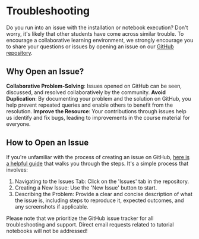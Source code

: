 # Troubleshooting

Do you run into an issue with the installation or notebook execution? Don't worry, it's
likely that other students have come across similar trouble. To encourage a collaborative learning
environment, we strongly encourage you to share
your questions or issues by opening an issue on our [GitHub repository](https://github.com/Coastal-Dynamics/CoastalCodebook).

## Why Open an Issue?

**Collaborative Problem-Solving**: Issues opened on GitHub can be seen, discussed, and resolved collaboratively by the community.
**Avoid Duplication**: By documenting your problem and the solution on GitHub, you help prevent repeated queries and enable others to benefit from the resolution.
**Improve the Resource**: Your contributions through issues help us identify and fix bugs, leading to improvements in the course material for everyone.

## How to Open an Issue

If you're unfamiliar with the process of creating an issue on GitHub, [here is a helpful guide](https://docs.github.com/en/issues/tracking-your-work-with-issues/creating-an-issue) that walks you through the steps. It's a simple process that involves:

1. Navigating to the Issues Tab: Click on the 'Issues' tab in the repository.
2. Creating a New Issue: Use the 'New Issue' button to start.
3. Describing the Problem: Provide a clear and concise description of what the issue is,
   including steps to reproduce it, expected outcomes, and any screenshots if applicable.

Please note that we prioritize the GitHub issue tracker for all troubleshooting and
support. Direct email requests related to tutorial notebooks will not be
addressed!
